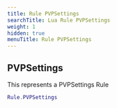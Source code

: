 ```yaml
---
title: Rule PVPSettings
searchTitle: Lua Rule PVPSettings
weight: 1
hidden: true
menuTitle: Rule PVPSettings
---
```

## PVPSettings

This represents a PVPSettings Rule
```lua
Rule.PVPSettings
```